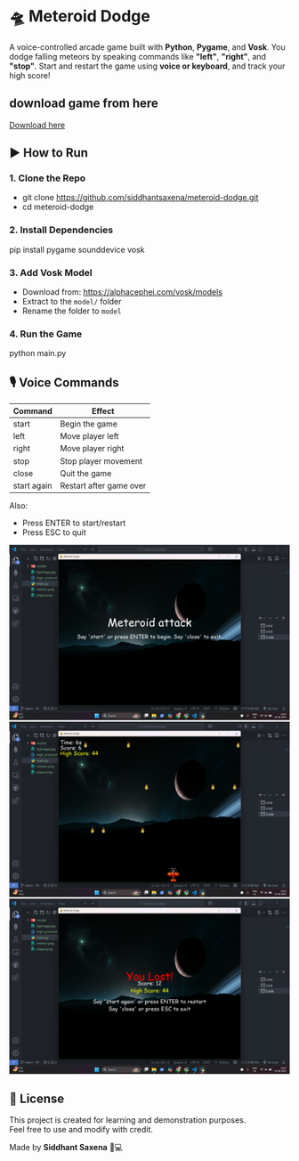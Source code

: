 # 🛸 Meteroid Dodge
A voice-controlled arcade game built with **Python**, **Pygame**, and **Vosk**. You dodge falling meteors by speaking commands like **"left"**, **"right"**, and **"stop"**. Start and restart the game using **voice or keyboard**, and track your high score!

## download game from here
[Download here](https://drive.google.com/uc?export=download&id=1YgLKGR-kLKZzVZVwE5OQJnDEaF4gLNlF)

## ▶️ How to Run

### 1. Clone the Repo
- git clone https://github.com/siddhantsaxena/meteroid-dodge.git
- cd meteroid-dodge

### 2. Install Dependencies
pip install pygame sounddevice vosk

### 3. Add Vosk Model
- Download from: https://alphacephei.com/vosk/models
- Extract to the `model/` folder
- Rename the folder to `model`

### 4. Run the Game
python main.py

## 🎙 Voice Commands

| Command          | Effect                   |
|------------------|---------------------------|
| start            | Begin the game            |
| left             | Move player left          |
| right            | Move player right         |
| stop             | Stop player movement      |
| close            | Quit the game             |
| start again      | Restart after game over   |

Also:
- Press ENTER to start/restart
- Press ESC to quit
  
![screenshot](assets/screenshot2.png) 
![screenshot](assets/screenshot1.png) 
![screenshot](assets/screenshot3.png) 

## 📄 License
This project is created for learning and demonstration purposes.  
Feel free to use and modify with credit.

Made by **Siddhant Saxena** 🧠💻


